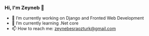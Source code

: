 ### Hi, I'm Zeyneb 👋


- 🔭 I’m currently working on Django and Fronted Web Development
- 🌱 I’m currently learning .Net core   
- 📫 How to reach me: zeynebesraozturk@gmail.com


